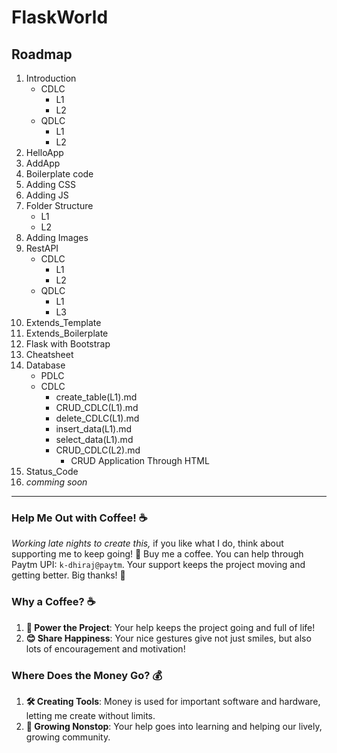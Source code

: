 # FlaskWorld
## Roadmap

1. Introduction
    - CDLC
        - L1
        - L2
    - QDLC
        - L1
        - L2
2. HelloApp
3. AddApp
4. Boilerplate code
5. Adding CSS
6. Adding JS
7. Folder Structure
    - L1
    - L2
8. Adding Images
9. RestAPI
    - CDLC
        - L1
        - L2
    - QDLC
        - L1
        - L3
10. Extends_Template
11. Extends_Boilerplate
12. Flask with Bootstrap
13. Cheatsheet
14. Database
    - PDLC
    - CDLC
        - create_table(L1).md
        - CRUD_CDLC(L1).md
        - delete_CDLC(L1).md
        - insert_data(L1).md
        - select_data(L1).md
        - CRUD_CDLC(L2).md
            - CRUD Application Through HTML
15. Status_Code
16. _comming soon_

---

### Help Me Out with Coffee! ☕

_Working late nights to create this,_ if you like what I do, think about supporting me to keep going! 🚀 Buy me a coffee. 
You can help through Paytm UPI: `k-dhiraj@paytm`. Your support keeps the project moving and getting better. Big thanks! 🙏

### Why a Coffee? ☕

1. **🚀 Power the Project**: Your help keeps the project going and full of life!
2. **😊 Share Happiness**: Your nice gestures give not just smiles, but also lots of encouragement and motivation!

### Where Does the Money Go? 💰

1. **🛠️ Creating Tools**: Money is used for important software and hardware, letting me create without limits.
2. **🌱 Growing Nonstop**: Your help goes into learning and helping our lively, growing community.
